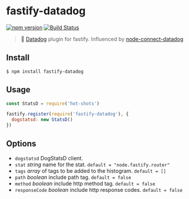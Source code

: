 # fastify-datadog

[![npm version](https://badge.fury.io/js/fastify-datadog.svg)](https://badge.fury.io/js/fastify-datadog) [![Build Status](https://travis-ci.org/herrmannplatz/fastify-datadog.svg?branch=master)](https://travis-ci.org/herrmannplatz/fastify-datadog)

> 🐶 [Datadog](https://www.datadoghq.com) plugin for fastify. Influenced by [node-connect-datadog](https://github.com/AppPress/node-connect-datadog)

## Install
```
$ npm install fastify-datadog
```

## Usage

```js
const StatsD = require('hot-shots')

fastify.register(require('fastify-datadog'), {
  dogstatsd: new StatsD()
})
```

## Options

* `dogstatsd` DogStatsD client.
* `stat` *string* name for the stat. `default = "node.fastify.router"`
* `tags` *array* of tags to be added to the histogram. `default = []`
* `path` *boolean* include path tag. `default = false`
* `method` *boolean* include http method tag. `default = false`
* `responseCode` *boolean* include http response codes. `default = false`
